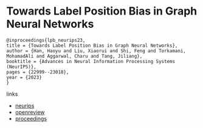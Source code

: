 # Towards Label Position Bias in Graph Neural Networks

```
@inproceedings{lpb_neurips23,
title = {Towards Label Position Bias in Graph Neural Networks},
author = {Han, Haoyu and Liu, Xiaorui and Shi, Feng and Torkamani, MohamadAli and Aggarwal, Charu and Tang, Jiliang},
booktitle = {Advances in Neural Information Processing Systems (NeurIPS)},
pages = {22999--23018},
year = {2023}
}
```

links
- [neurips](https://nips.cc/Conferences/2023/Schedule?showEvent=72129)
- [openreview](https://openreview.net/forum?id=IKjOMA8olL)
- [proceedings](https://papers.nips.cc//paper_files/paper/2023/hash/4798eef078de031518beaf54f4b5fb5f-Abstract-Conference.html)
